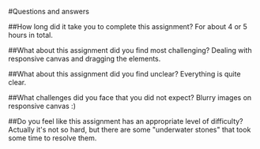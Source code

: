 #Questions and answers

##How long did it take you to complete this assignment?
For about 4 or 5 hours in total.

##What about this assignment did you find most challenging?
Dealing with responsive canvas and dragging the elements.

##What about this assignment did you find unclear?
Everything is quite clear.


##What challenges did you face that you did not expect?
Blurry images on responsive canvas :)

##Do you feel like this assignment has an appropriate level of difficulty?
Actually it's not so hard, but there are some "underwater stones" that took some time to resolve them.

